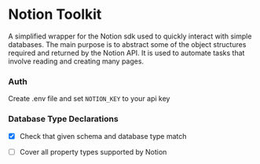 # Notion Toolkit
A simplified wrapper for the Notion sdk used to quickly interact with simple databases.
The main purpose is to abstract some of the object structures required and returned by the Notion API.
It is used to automate tasks that involve reading and creating many pages.

### Auth
Create .env file and set `NOTION_KEY` to your api key

### Database Type Declarations
  - [X] Check that given schema and database type match
  - [ ] Cover all property types supported by Notion


